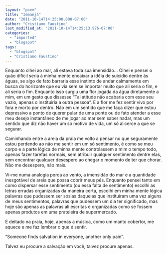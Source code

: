 ```yaml
---
layout: "poem"
title: "Iemanjá"
date: "2011-10-14T14:25:00.000-07:00"
author: "Cristiano Faustino"
last_modified_at: "2011-10-14T14:25:13.976-07:00"
categories:
  - "imported"
  - "blogspot"
tags:
  - "blogspot"
  - "Cristiano Faustino"
---
```


Enquanto olhei ao mar, ali estava toda sua imensidão... Olhei e pensei o quão difícil seria à minha mente encaixar a idéia de suicídio dentre às águas, se algo de fato barraria esse instinto de andar calmamente em busca do horizonte que eu via sem se importar muito que ali seria o fim, e ali seria o fim. Enquanto isso surgiu uma flor jogada da água diretamente a mim, em um gesto que dissesse “Tal atitude não acabaria com esse seu vazio, apenas o instituiria a outra pessoa”. E a flor me fez sentir vivo por fora e morto por dentro. Não em um sentido que me faça dizer que estou depressivo a ponto de querer pular de uma ponte ou de fato atender a esse meu desejo instantâneo de me jogar ao mar sem saber nadar, mas um sentido que diz não haver um só motivo de vida, um só alicerce a que se segurar.

Caminhando entre a areia da praia me volto a pensar no que seguramente estou perdendo ao não me sentir em um só sentimento, é como se meu corpo e a parte lógica de minha mente controlassem a mim o tempo todo, apenas fazer tarefas normais, sem atribuir qualquer sentimento dentre elas, sem encontrar qualquer desespero ao chegar o momento de ter que chorar. Não me desespero, não mais.

Vi-me numa analogia porca ao vento, a imensidão do mar e a quantidade inesgotável de areia que possa cobrir meus pés. Enquanto pensei tanto em como dispersar esse sentimento (ou essa falta de sentimento) escolhi as letras erradas organizadas da maneira certa, escolhi em minha mente lógica palavras que pudessem ser sósias daquelas que instituíram uma vez alguns de meus sentimentos, palavras que pudessem um dia ter significado, mas hoje são apenas as palavras ali escritas e organizadas como se fossem apenas produtos em uma prateleira de supermercado.

E deitado na praia, hoje, apenas a música, como um manto cobertor, me aquece e me faz lembrar o que é sentir.

<span lang="EN-US" style="mso-ansi-language: EN-US;">“Someone finds salvation in everyone, another only pain”.

Talvez eu procure a salvação em você, talvez procure apenas.
